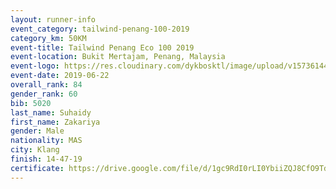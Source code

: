 ```yaml
--- 
layout: runner-info 
event_category: tailwind-penang-100-2019 
category_km: 50KM 
event-title: Tailwind Penang Eco 100 2019 
event-location: Bukit Mertajam, Penang, Malaysia 
event-logo: https://res.cloudinary.com/dykbosktl/image/upload/v1573614442/Logo/Logo_gqlzi3.jpg 
event-date: 2019-06-22 
overall_rank: 84
gender_rank: 60
bib: 5020
last_name: Suhaidy
first_name: Zakariya
gender: Male
nationality: MAS
city: Klang
finish: 14-47-19
certificate: https://drive.google.com/file/d/1gc9RdI0rLI0YbiiZQJ8CfO9TdwkpIXie/view?usp=sharing
--- 
```


